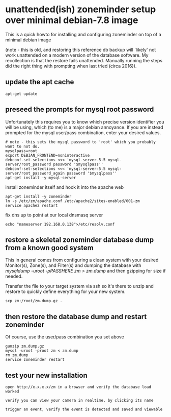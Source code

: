 
# unattended(ish) zoneminder setup over minimal debian-7.8 image

This is a quick howto for installing and configuring zoneminder on top of a minimal debian image

(note - this is old, and restoring this reference db backup will 'likely' not work unattended on a modern version of the database software.   My recollection is that the restore fails unattended.  Manually running the steps did the right thing with prompting when last tried (circa 2016)).

 
## update the apt cache

    apt-get update


## preseed the prompts for mysql root password


Unfortunately this requires you to know which precise version identifier you will be using, which (to me) is a major debian annoyance.   If you are instead prompted for the mysql user/pass combination, enter your desired values.

    # note - this sets the mysql password to 'root' which you probably want to not do.
    mysqlpass=root
    export DEBIAN_FRONTEND=noninteractive
    debconf-set-selections <<< 'mysql-server-5.5 mysql-server/root_password password '$mysqlpass''
    debconf-set-selections <<< 'mysql-server-5.5 mysql-server/root_password_again password '$mysqlpass''
    apt-get install -y mysql-server
    
install zoneminder itself and hook it into the apache web

    apt-get install -y zoneminder
    ln -s /etc/zm/apache.conf /etc/apache2/sites-enabled/001-zm
    service apache2 restart


fix dns up to point at our local dnsmasq server

    echo "nameserver 192.168.0.138">/etc/resolv.conf

## restore a skeletal zoneminder database dump from a known good system

This in general comes from configuring a clean system with your desired Monitor(s), Zone(s), and Filter(s) and dumping the database with *mysqldump -uroot -pPASSHERE zm > zm.dump* and then gzipping for size if needed.

Transfer the file to your target system via ssh so it's there to unzip and restore to quickly define everything for your new system.

    scp zm:/root/zm.dump.gz .


## then restore the database dump and restart zoneminder

Of course, use the user/pass combination you set above

    gunzip zm.dump.gz
    mysql -uroot -proot zm < zm.dump
    rm zm.dump
    service zoneminder restart

## test your new installation

    open http://x.x.x.x/zm in a browser and verify the database load worked
    
    verify you can view your camera in realtime, by clicking its name
    
    trigger an event, verify the event is detected and saved and viewable

